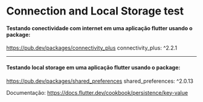# Connection and Local Storage test

#### Testando conectividade com internet em uma aplicação flutter usando o package:

https://pub.dev/packages/connectivity_plus
connectivity_plus: ^2.2.1

-----------------------------------------------------------------

#### Testando local storage em uma aplicação flutter usando o package:

https://pub.dev/packages/shared_preferences
shared_preferences: ^2.0.13

Documentação:
https://docs.flutter.dev/cookbook/persistence/key-value





